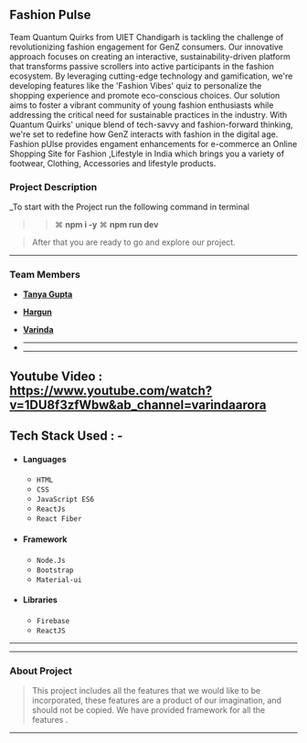 ## Fashion Pulse
Team Quantum Quirks from UIET Chandigarh is tackling the challenge of revolutionizing fashion engagement for GenZ consumers. Our innovative approach focuses on creating an interactive, sustainability-driven platform that transforms passive scrollers into active participants in the fashion ecosystem. By leveraging cutting-edge technology and gamification, we're developing features like the 'Fashion Vibes' quiz to personalize the shopping experience and promote eco-conscious choices. Our solution aims to foster a vibrant community of young fashion enthusiasts while addressing the critical need for sustainable practices in the industry. With Quantum Quirks' unique blend of tech-savvy and fashion-forward thinking, we're set to redefine how GenZ interacts with fashion in the digital age.
Fashion pUlse provides engament enhancements for e-commerce  an Online Shopping Site for Fashion ,Lifestyle in India which brings you a variety of footwear, Clothing, Accessories and lifestyle products.

### Project Description

\_To start with the Project run the following command in terminal

> > ⌘ **npm i -y**
> > ⌘ **npm run dev**

> After that you are ready to go and explore our project.

---

### Team Members

- **[Tanya Gupta](https://github.com/TANYA03GUPTA)**
- **[Hargun](https://github.com/hargun03)**
- **[Varinda](https://github.com/Varinda22)**
- ***

  ***
## Youtube Video : https://www.youtube.com/watch?v=1DU8f3zfWbw&ab_channel=varindaarora
## Tech Stack Used : -

- #### Languages
  - `HTML`
  - `CSS`
  - `JavaScript ES6`
  - `ReactJs`
  - `React Fiber`
- #### Framework
  - `Node.Js`
  - `Bootstrap`
  - `Material-ui`
- #### Libraries
  - `Firebase`
  - `ReactJS`

---

---

### About Project

> This project includes all the features that we would like to be incorporated, these features are a product of our imagination, and should not be copied. We have provided framework for all the features .

---
